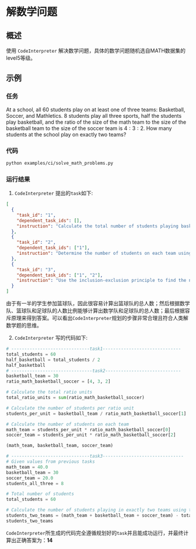 # 解数学问题

## 概述

使用 `CodeInterpreter` 解决数学问题，具体的数学问题随机选自MATH数据集的level5等级。

## 示例

### 任务

At a school, all 60 students play on at least one of three teams: Basketball, Soccer, and Mathletics. 8 students play all three sports, half the students play basketball, and the ratio of the size of the math team to the size of the basketball team to the size of the soccer team is $4:3:2$. How many students at the school play on exactly two teams?

### 代码

```bash
python examples/ci/solve_math_problems.py
```

### 运行结果

1. `CodeInterpreter` 提出的`task`如下:

```json
[
  {
    "task_id": "1",
    "dependent_task_ids": [],
    "instruction": "Calculate the total number of students playing basketball."
  },
  {
    "task_id": "2",
    "dependent_task_ids": ["1"],
    "instruction": "Determine the number of students on each team using the given ratios."
  },
  {
    "task_id": "3",
    "dependent_task_ids": ["1", "2"],
    "instruction": "Use the inclusion-exclusion principle to find the number of students playing on exactly two teams."
  }
]
```

由于有一半的学生参加篮球队，因此很容易计算出篮球队的总人数；然后根据数学队、篮球队和足球队的人数比例能够计算出数学队和足球队的总人数；最后根据容斥原理来得到答案。可以看出`CodeInterpreter`规划的步骤非常合理且符合人类解数学题的思维。

2. `CodeInterpreter` 写的代码如下:

```python
# ------------------------------task1------------------------------
total_students = 60
half_basketball = total_students / 2
half_basketball
# -------------------------------task2-----------------------------
basketball_team = 30
ratio_math_basketball_soccer = [4, 3, 2]

# Calculate the total ratio units
total_ratio_units = sum(ratio_math_basketball_soccer)

# Calculate the number of students per ratio unit
students_per_unit = basketball_team / ratio_math_basketball_soccer[1]

# Calculate the number of students on each team
math_team = students_per_unit * ratio_math_basketball_soccer[0]
soccer_team = students_per_unit * ratio_math_basketball_soccer[2]

(math_team, basketball_team, soccer_team)

# ------------------------------task3-------------------------------
# Given values from previous tasks
math_team = 40.0
basketball_team = 30
soccer_team = 20.0
students_all_three = 8

# Total number of students
total_students = 60

# Calculate the number of students playing in exactly two teams using the inclusion-exclusion principle
students_two_teams = (math_team + basketball_team + soccer_team) - total_students - (2 * students_all_three)
students_two_teams
```

`CodeInterpreter`所生成的代码完全遵循规划好的`task`并且能成功运行，并最终计算出正确答案为：**14**

